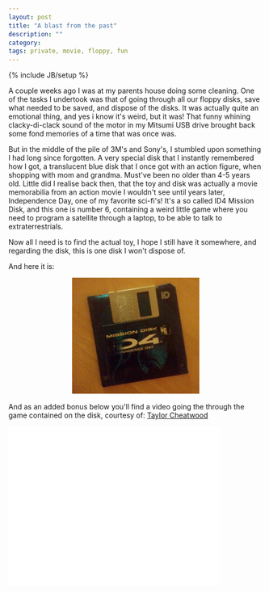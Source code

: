 ```yaml
---
layout: post
title: "A blast from the past"
description: ""
category: 
tags: private, movie, floppy, fun
---
```

{% include JB/setup %}

A couple weeks ago I was at my parents house doing some cleaning. One of the tasks I undertook was that of going through all our floppy disks, save what needed to be saved, and dispose of the disks.
It was actually quite an emotional thing, and yes i know it's weird, but it was! That funny whining clacky-di-clack sound of the motor in my Mitsumi USB drive brought back some fond memories of a time that was once was.

<!--more-->

But in the middle of the pile of 3M's and Sony's, I stumbled upon something I had long since forgotten. A very special disk that I instantly remembered how I got, a translucent blue disk that I once got with an action figure, when shopping with mom and grandma. Must've been no older than 4-5 years old.
Little did I realise back then, that the toy and disk was actually a movie memorabilia from an action movie I wouldn't see until years later, Independence Day, one of my favorite sci-fi's!
It's a so called ID4 Mission Disk, and this one is number 6, containing a weird little game where you need to program a satellite through a laptop, to be able to talk to extraterrestrials.

Now all I need is to find the actual toy, I hope I still have it somewhere, and regarding the disk, this is one disk I won't dispose of.

And here it is:

<p style="text-align: center">
	<img src="/assets/images/ID4-floppy.jpg" alt="" style="max-width: 50%" />
</p>

And as an added bonus below you'll find a video going the through the game contained on the disk, courtesy of: <a href="http://www.youtube.com/channel/UCbFKzhKnJTeYSaWpvLPp-QQ" target="_blank">Taylor Cheatwood</a>

<div class="video-container">
	<iframe width="420" height="315" src="//www.youtube.com/embed/dLnGiWPenlk" frameborder="0" allowfullscreen></iframe>
</div>